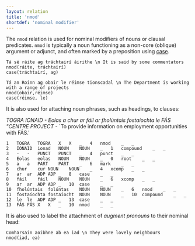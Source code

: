 ```yaml
---
layout: relation
title: 'nmod'
shortdef: 'nominal modifier'
---
```


The `nmod` relation is used for nominal modifiers of nouns or clausal predicates. `nmod` is typically a noun functioning as a non-core (oblique) argument or adjunct, and often marked by a preposition using [case]().

~~~ sdparse
Tá sé ráite ag tráchtairí áirithe \n It is said by some commentators
nmod(ráite, tráchtairí)
case(tráchtairí, ag)
~~~

~~~ sdparse
Tá an Roinn ag obair le réimse tionscadal \n The Department is working with a range of projects
nmod(obair,réimse)
case(réimse, le)
~~~



It is also used for attaching noun phrases, such as headings, to clauses:

_TOGRA IONAID - Eolas a chur ar fáil ar fholúntais fostaíochta le FÁS "CENTRE PROJECT_ - `To provide information on employment opportunities with FÁS.'

~~~ conllx
1	TOGRA	TOGRA	X	X	_	4	nmod	_	_
2	IONAID	ionad	NOUN	NOUN	_	1	compound	_	_
3	-	-	PUNCT	PUNCT	_	4	punct	_	_
4	Eolas	eolas	NOUN	NOUN	_	0	root	_	_
5	a	a	PART	PART	_	6	mark	_	_
6	chur	cur	NOUN	NOUN	_	4	xcomp	_	_
7	ar	ar	ADP	ADP	_	8	case	_	_
8	fáil	fáil	NOUN	NOUN	_	6	xcomp	_	_
9	ar	ar	ADP	ADP	_	10	case	_	_
10	fholúntais	folúntas	NOUN	NOUN	_	6	nmod	_	_
11	fostaíochta	fostaíocht	NOUN	NOUN	_	10	compound	_	_
12	le	le	ADP	ADP	_	13	case	_	_
13	FÁS	FÁS	X	X	_	10	nmod	_	_
~~~ 

It is also used to label the attachment of _augment pronouns_ to their nominal head:

~~~ sdparse
Comharsain aoibhne ab ea iad \n They were lovely neighbours
nmod(iad, ea)
~~~







